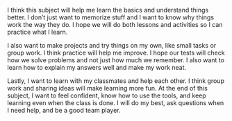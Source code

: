 I think this subject will help me learn the basics and understand things better. I don’t just want to memorize stuff and I want to know why things work the way they do. I hope we will do both lessons and activities so I can practice what I learn.

I also want to make projects and try things on my own, like small tasks or group work. I think practice will help me improve. I hope our tests will check how we solve problems and not just how much we remember. I also want to learn how to explain my answers well and make my work neat.

Lastly, I want to learn with my classmates and help each other. I think group work and sharing ideas will make learning more fun. At the end of this subject, I want to feel confident, know how to use the tools, and keep learning even when the class is done. I will do my best, ask questions when I need help, and be a good team player.

